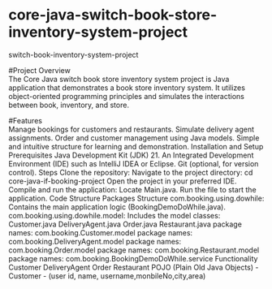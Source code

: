 # core-java-switch-book-store-inventory-system-project  
switch-book-inventory-system-project

#Project Overview  
The Core Java switch book store inventory system project is Java application that demonstrates a book store inventory system. It utilizes object-oriented programming principles and simulates the interactions between book, inventory, and store.

#Features  
Manage bookings for customers and restaurants.
Simulate delivery agent assignments.
Order and customer management using Java models.
Simple and intuitive structure for learning and demonstration.
Installation and Setup
Prerequisites
Java Development Kit (JDK) 21.
An Integrated Development Environment (IDE) such as IntelliJ IDEA or Eclipse.
Git (optional, for version control).
Steps
Clone the repository:
Navigate to the project directory:
cd core-java-if-booking-project
Open the project in your preferred IDE.
Compile and run the application:
Locate Main.java.
Run the file to start the application.
Code Structure
Packages Structure
com.booking.using.dowhile: Contains the main application logic (BookingDemoDoWhile.java).
com.booking.using.dowhile.model: Includes the model classes:
Customer.java
DeliveryAgent.java
Order.java
Restaurant.java
package names: com.booking.Customer.model
package names: com.booking.DeliveryAgent.model
package names: com.booking.Order.model
package names: com.booking.Restaurant.model
package names: com.booking.BookingDemoDoWhile.service
Functionality
Customer
DeliveryAgent
Order
Restaurant
POJO (Plain Old Java Objects)
-Customer - (user id, name, username,monbileNo,city,area)
